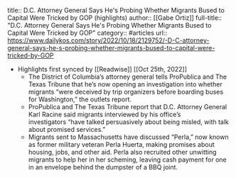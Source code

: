 title:: D.C. Attorney General Says He's Probing Whether Migrants Bused to Capital Were Tricked by GOP (highlights)
author:: [[Gabe Ortiz]]
full-title:: "D.C. Attorney General Says He's Probing Whether Migrants Bused to Capital Were Tricked by GOP"
category:: #articles
url:: https://www.dailykos.com/story/2022/10/18/2129752/-D-C-attorney-general-says-he-s-probing-whether-migrants-bused-to-capital-were-tricked-by-GOP

- Highlights first synced by [[Readwise]] [[Oct 25th, 2022]]
	- The District of Columbia’s attorney general tells ProPublica and The Texas Tribune that he’s now opening an investigation into whether migrants “were deceived by trip organizers before boarding buses for Washington,” the outlets report.
	- ProPublica and The Texas Tribune report that D.C. Attorney General Karl Racine said migrants interviewed by his office’s investigators “have talked persuasively about being misled, with talk about promised services.”
	- Migrants sent to Massachusetts have discussed “Perla,” now known as former military veteran Perla Huerta, making promises about housing, jobs, and other aid. Perla also recruited other unwitting migrants to help her in her scheming, leaving cash payment for one in an envelope behind the dumpster of a BBQ joint.